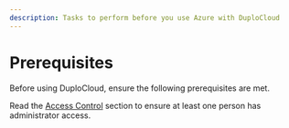 ```yaml
---
description: Tasks to perform before you use Azure with DuploCloud
---
```


# Prerequisites

Before using DuploCloud, ensure the following prerequisites are met.&#x20;

Read the [Access Control](../../access-control/) section to ensure at least one person has administrator access.
